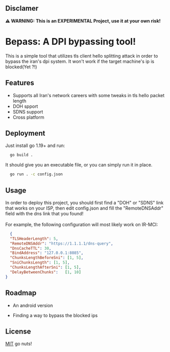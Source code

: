 
## Disclamer

**⚠ WARNING:** **This is an EXPERIMENTAL Project, use it at your own risk!**
# Bepass: A DPI bypassing tool!

This is a simple tool that utilizes tls client hello splitting attack in order to bypass the iran's dpi system. It won't work if the target machine's ip is blocked(Yet ?!)



## Features

- Supports all Iran's network careers with some tweaks in tls hello packet length
- DOH spport
- SDNS support
- Cross platform


## Deployment
Just install go 1.19+ and run:

```bash
  go build .
```

It should give you an executable file, or you can simply run it in place.

```bash
  go run . -c config.json
```


## Usage

In order to deploy this project, you should first find a "DOH" or "SDNS" link that works on your ISP, then edit config.json and fill the "RemoteDNSAddr" field with the dns link that you found!
\
\
For example, the following configuration will most likely work on IR-MCI:


```json
  {
  "TLSHeaderLength": 5,
  "RemoteDNSAddr": "https://1.1.1.1/dns-query",
  "DnsCacheTTL": 30,
  "BindAddress": "127.0.0.1:8085",
  "ChunksLengthBeforeSni": [1, 5],
  "SniChunksLength": [1, 5],
  "ChunksLengthAfterSni": [1, 5],
  "DelayBetweenChunks":   [1, 10]
}
```


## Roadmap

- An android version

- Finding a way to bypass the blocked ips


## License

[MIT](https://choosealicense.com/licenses/mit/) go nuts!

